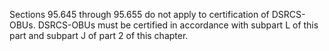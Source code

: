 Sections 95.645 through 95.655 do not apply to certification of DSRCS-OBUs. DSRCS-OBUs must be certified in accordance with subpart L of this part and subpart J of part 2 of this chapter.

